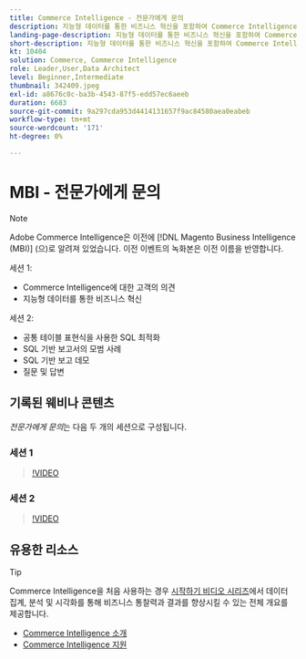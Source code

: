```yaml
---
title: Commerce Intelligence - 전문가에게 문의
description: 지능형 데이터를 통한 비즈니스 혁신을 포함하여 Commerce Intelligence 제품 팀과 함께 자세히 살펴보려면 이들 녹화된 웨비나를 시청하십시오.
landing-page-description: 지능형 데이터를 통한 비즈니스 혁신을 포함하여 Commerce Intelligence 제품 팀과 함께 자세히 살펴보려면 이들 녹화된 웨비나를 시청하십시오.
short-description: 지능형 데이터를 통한 비즈니스 혁신을 포함하여 Commerce Intelligence 제품 팀과 함께 자세히 살펴보려면 이들 녹화된 웨비나를 시청하십시오.
kt: 10404
solution: Commerce, Commerce Intelligence
role: Leader,User,Data Architect
level: Beginner,Intermediate
thumbnail: 342409.jpeg
exl-id: a8676c0c-ba3b-4543-87f5-edd57ec6aeeb
duration: 6683
source-git-commit: 9a297cda953d4414131657f9ac84580aea0eabeb
workflow-type: tm+mt
source-wordcount: '171'
ht-degree: 0%

---
```


# MBI - 전문가에게 문의

>[!NOTE]
>
>Adobe Commerce Intelligence은 이전에 [!DNL Magento Business Intelligence (MBI)] (으)로 알려져 있었습니다. 이전 이벤트의 녹화본은 이전 이름을 반영합니다.

세션 1:

- Commerce Intelligence에 대한 고객의 의견
- 지능형 데이터를 통한 비즈니스 혁신

세션 2:

- 공통 테이블 표현식을 사용한 SQL 최적화
- SQL 기반 보고서의 모범 사례
- SQL 기반 보고 데모
- 질문 및 답변

## 기록된 웨비나 콘텐츠

_전문가에게 문의_&#x200B;는 다음 두 개의 세션으로 구성됩니다.

### 세션 1

>[!VIDEO](https://video.tv.adobe.com/v/342409?quality=12&learn=on)

### 세션 2

>[!VIDEO](https://video.tv.adobe.com/v/342410?quality=12&learn=on)

## 유용한 리소스

>[!TIP]
>
>Commerce Intelligence을 처음 사용하는 경우 [시작하기 비디오 시리즈](https://experienceleague.adobe.com/docs/commerce-learn/tutorials/mbi/introduction/1-overview.html)에서 데이터 집계, 분석 및 시각화를 통해 비즈니스 통찰력과 결과를 향상시킬 수 있는 전체 개요를 제공합니다.

- [Commerce Intelligence 소개](https://experienceleague.adobe.com/docs/commerce-business-intelligence/mbi/getting-started.html)
- [Commerce Intelligence 지원](https://experienceleague.adobe.com/docs/commerce-knowledge-base/kb/troubleshooting/miscellaneous/mbi-service-policies.html)

